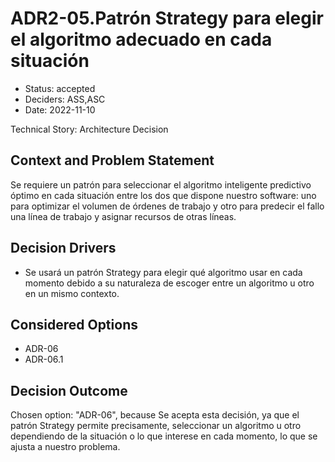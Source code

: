 # ADR2-05.Patrón Strategy para elegir el algoritmo adecuado en cada situación

* Status: accepted
* Deciders: ASS,ASC
* Date: 2022-11-10

Technical Story: Architecture Decision

## Context and Problem Statement

Se requiere un patrón para seleccionar el algoritmo inteligente predictivo óptimo en cada situación entre los dos que dispone nuestro software: uno para optimizar el volumen de órdenes de trabajo y otro para predecir el fallo una línea de trabajo y asignar recursos de otras líneas.

## Decision Drivers

* Se usará un patrón Strategy para elegir qué algoritmo usar en cada momento debido a su naturaleza de escoger entre un algoritmo u otro en un mismo contexto.

## Considered Options

* ADR-06
* ADR-06.1

## Decision Outcome

Chosen option: "ADR-06", because Se acepta esta decisión, ya que el patrón Strategy permite precisamente, seleccionar un algoritmo u otro dependiendo de la situación o lo que interese en cada momento, lo que se ajusta a nuestro problema.
